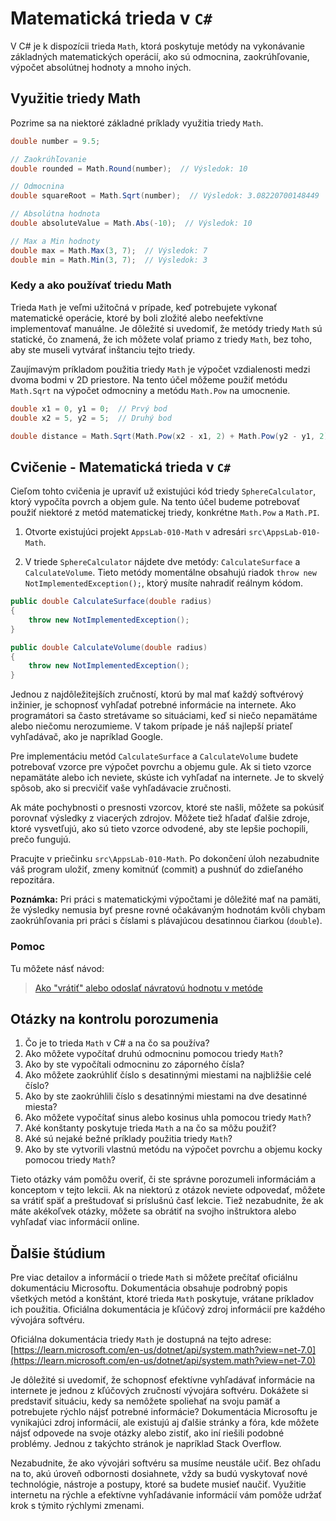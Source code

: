 # Matematická trieda v `C#`

V C# je k dispozícii trieda `Math`, ktorá poskytuje metódy na vykonávanie základných matematických operácií, ako sú odmocnina, zaokrúhľovanie, výpočet absolútnej hodnoty a mnoho iných.

## Využitie triedy Math

Pozrime sa na niektoré základné príklady využitia triedy `Math`.

```csharp
double number = 9.5;

// Zaokrúhľovanie
double rounded = Math.Round(number);  // Výsledok: 10

// Odmocnina
double squareRoot = Math.Sqrt(number);  // Výsledok: 3.08220700148449

// Absolútna hodnota
double absoluteValue = Math.Abs(-10);  // Výsledok: 10

// Max a Min hodnoty
double max = Math.Max(3, 7);  // Výsledok: 7
double min = Math.Min(3, 7);  // Výsledok: 3
```

### Kedy a ako používať triedu Math

Trieda `Math` je veľmi užitočná v prípade, keď potrebujete vykonať matematické operácie, ktoré by boli zložité alebo neefektívne implementovať manuálne. Je dôležité si uvedomiť, že metódy triedy `Math` sú statické, čo znamená, že ich môžete volať priamo z triedy `Math`, bez toho, aby ste museli vytvárať inštanciu tejto triedy.

Zaujímavým príkladom použitia triedy `Math` je výpočet vzdialenosti medzi dvoma bodmi v 2D priestore. Na tento účel môžeme použiť metódu `Math.Sqrt` na výpočet odmocniny a metódu `Math.Pow` na umocnenie.

```csharp
double x1 = 0, y1 = 0;  // Prvý bod
double x2 = 5, y2 = 5;  // Druhý bod

double distance = Math.Sqrt(Math.Pow(x2 - x1, 2) + Math.Pow(y2 - y1, 2));  // Výsledok: 7.07106781186548
```

## Cvičenie - Matematická trieda v `C#`

Cieľom tohto cvičenia je upraviť už existujúci kód triedy `SphereCalculator`, ktorý vypočíta povrch a objem gule. Na tento účel budeme potrebovať použiť niektoré z metód matematickej triedy, konkrétne `Math.Pow` a `Math.PI`.

1. Otvorte existujúci projekt `AppsLab-010-Math` v adresári `src\AppsLab-010-Math`.

2. V triede `SphereCalculator` nájdete dve metódy: `CalculateSurface` a `CalculateVolume`. Tieto metódy momentálne obsahujú riadok `throw new NotImplementedException();`, ktorý musíte nahradiť reálnym kódom.

```csharp
public double CalculateSurface(double radius)
{
    throw new NotImplementedException();
}

public double CalculateVolume(double radius)
{
    throw new NotImplementedException();
}
```

Jednou z najdôležitejších zručností, ktorú by mal mať každý softvérový inžinier, je schopnosť vyhľadať potrebné informácie na internete. Ako programátori sa často stretávame so situáciami, keď si niečo nepamätáme alebo niečomu nerozumieme. V takom prípade je náš najlepší priateľ vyhľadávač, ako je napríklad Google.

Pre implementáciu metód `CalculateSurface` a `CalculateVolume` budete potrebovať vzorce pre výpočet povrchu a objemu gule. Ak si tieto vzorce nepamätáte alebo ich neviete, skúste ich vyhľadať na internete. Je to skvelý spôsob, ako si precvičiť vaše vyhľadávacie zručnosti.

Ak máte pochybnosti o presnosti vzorcov, ktoré ste našli, môžete sa pokúsiť porovnať výsledky z viacerých zdrojov. Môžete tiež hľadať ďalšie zdroje, ktoré vysvetľujú, ako sú tieto vzorce odvodené, aby ste lepšie pochopili, prečo fungujú.

Pracujte v priečinku `src\AppsLab-010-Math`. Po dokončení úloh nezabudnite váš program uložiť, zmeny komitnúť (commit) a pushnúť do zdieľaného repozitára.

**Poznámka:** Pri práci s matematickými výpočtami je dôležité mať na pamäti, že výsledky nemusia byť presne rovné očakávaným hodnotám kvôli chybam zaokrúhľovania pri práci s číslami s plávajúcou desatinnou čiarkou (`double`).

### Pomoc

Tu môžete násť návod:

> [Ako "vrátiť" alebo odoslať návratovú hodnotu v metóde](/lekcie/Navratove_hodnoty_metod.md)

## Otázky na kontrolu porozumenia

1. Čo je to trieda `Math` v C# a na čo sa používa?
2. Ako môžete vypočítať druhú odmocninu pomocou triedy `Math`?
3. Ako by ste vypočítali odmocninu zo záporného čísla?
4. Ako môžete zaokrúhliť číslo s desatinnými miestami na najbližšie celé číslo?
5. Ako by ste zaokrúhlili číslo s desatinnými miestami na dve desatinné miesta?
6. Ako môžete vypočítať sinus alebo kosinus uhla pomocou triedy `Math`?
7. Aké konštanty poskytuje trieda `Math` a na čo sa môžu použiť?
8. Aké sú nejaké bežné príklady použitia triedy `Math`?
9. Ako by ste vytvorili vlastnú metódu na výpočet povrchu a objemu kocky pomocou triedy `Math`?

Tieto otázky vám pomôžu overiť, či ste správne porozumeli informáciám a konceptom v tejto lekcii. Ak na niektorú z otázok neviete odpovedať, môžete sa vrátiť späť a preštudovať si príslušnú časť lekcie. Tiež nezabudnite, že ak máte akékoľvek otázky, môžete sa obrátiť na svojho inštruktora alebo vyhľadať viac informácií online.

## Ďalšie štúdium

Pre viac detailov a informácií o triede `Math` si môžete prečítať oficiálnu dokumentáciu Microsoftu. Dokumentácia obsahuje podrobný popis všetkých metód a konštánt, ktoré trieda `Math` poskytuje, vrátane príkladov ich použitia. Oficiálna dokumentácia je kľúčový zdroj informácií pre každého vývojára softvéru.

Oficiálna dokumentácia triedy `Math` je dostupná na tejto adrese:
[https://learn.microsoft.com/en-us/dotnet/api/system.math?view=net-7.0](https://learn.microsoft.com/en-us/dotnet/api/system.math?view=net-7.0)

Je dôležité si uvedomiť, že schopnosť efektívne vyhľadávať informácie na internete je jednou z kľúčových zručností vývojára softvéru. Dokážete si predstaviť situáciu, kedy sa nemôžete spoliehať na svoju pamäť a potrebujete rýchlo nájsť potrebné informácie? Dokumentácia Microsoftu je vynikajúci zdroj informácií, ale existujú aj ďalšie stránky a fóra, kde môžete nájsť odpovede na svoje otázky alebo zistiť, ako iní riešili podobné problémy. Jednou z takýchto stránok je napríklad Stack Overflow.

Nezabudnite, že ako vývojári softvéru sa musíme neustále učiť. Bez ohľadu na to, akú úroveň odbornosti dosiahnete, vždy sa budú vyskytovať nové technológie, nástroje a postupy, ktoré sa budete musieť naučiť. Využitie internetu na rýchle a efektívne vyhľadávanie informácií vám pomôže udržať krok s týmito rýchlymi zmenami.
